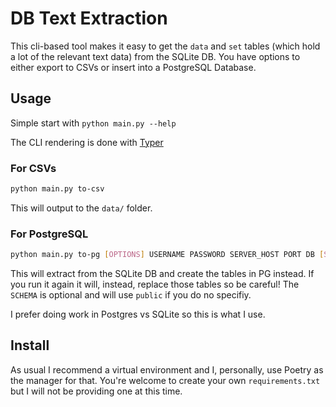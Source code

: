 # DB Text Extraction

This cli-based tool makes it easy to get the `data` and `set` tables (which hold a lot of the relevant text data) from the SQLite DB. You have options to either export to CSVs or insert into a PostgreSQL Database.

## Usage

Simple start with `python main.py --help`

The CLI rendering is done with [Typer](https://typer.tiangolo.com/)

### For CSVs

```bash
python main.py to-csv
```

This will output to the `data/` folder.

### For PostgreSQL

```bash
python main.py to-pg [OPTIONS] USERNAME PASSWORD SERVER_HOST PORT DB [SCHEMA]
```

This will extract from the SQLite DB and create the tables in PG instead. If you run it again it will, instead, replace those tables so be careful! The `SCHEMA` is optional and will use `public` if you do no specifiy.

I prefer doing work in Postgres vs SQLite so this is what I use.

## Install

As usual I recommend a virtual environment and I, personally, use Poetry as the manager for that. You're welcome to create your own `requirements.txt` but I will not be providing one at this time.
